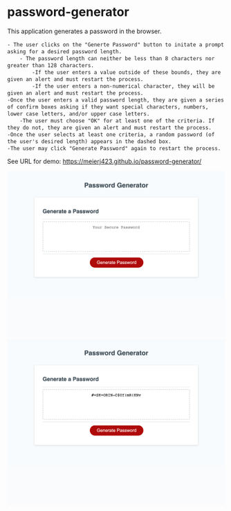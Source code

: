 # password-generator
This application generates a password in the browser.

    - The user clicks on the "Generte Password" button to initate a prompt asking for a desired password length.
        - The password length can neither be less than 8 characters nor greater than 128 characters.
            -If the user enters a value outside of these bounds, they are given an alert and must restart the process.
            -If the user enters a non-numerical character, they will be given an alert and must restart the process.
    -Once the user enters a valid password length, they are given a series of confirm boxes asking if they want special characters, numbers, lower case letters, and/or upper case letters.
        -The user must choose "OK" for at least one of the criteria. If they do not, they are given an alert and must restart the process.
    -Once the user selects at least one criteria, a random password (of the user's desired length) appears in the dashed box.
    -The user may click "Generate Password" again to restart the process.


See URL for demo: https://meierj423.github.io/password-generator/

![](Assets/default-password-generator.png)
![](Assets/working-password.png)
